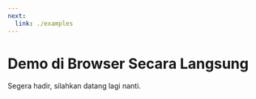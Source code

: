 ```yaml
---
next:
  link: ./examples
---
```


# Demo di Browser Secara Langsung

Segera hadir, silahkan datang lagi nanti.
